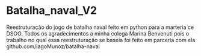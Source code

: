 # Batalha_naval_V2
Reestruturação do jogo de batalha naval feito em python para a marteria ce DSOO.
Todos os agradecimentos a minha colega Marina Benvenuti pois o trabalho no qual essa reestruturação se baseia foi feito em parceria com ela
github.com/IagoMunoz/batalha-naval
